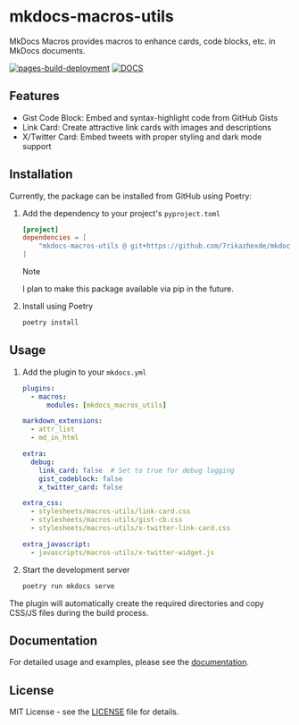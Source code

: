 # mkdocs-macros-utils

MkDocs Macros provides macros to enhance cards, code blocks, etc. in MkDocs documents.

[![pages-build-deployment](https://github.com/7rikazhexde/mkdocs-macros-utils/actions/workflows/pages/pages-build-deployment/badge.svg?branch=gh-pages)](https://github.com/7rikazhexde/mkdocs-macros-utils/actions/workflows/pages/pages-build-deployment) [![DOCS](https://img.shields.io/badge/Docs-Click%20Here-blue?colorA=24292e&colorB=0366d6&logo=github)](https://7rikazhexde.github.io/mkdocs-macros-utils/)

## Features

- Gist Code Block: Embed and syntax-highlight code from GitHub Gists
- Link Card: Create attractive link cards with images and descriptions
- X/Twitter Card: Embed tweets with proper styling and dark mode support

## Installation

Currently, the package can be installed from GitHub using Poetry:

1. Add the dependency to your project's `pyproject.toml`

    ```toml
    [project]
    dependencies = [
        "mkdocs-macros-utils @ git+https://github.com/7rikazhexde/mkdocs-macros-utils.git#main"
    ]
    ```

    > [!NOTE]
    > I plan to make this package available via pip in the future.

1. Install using Poetry

    ```bash
    poetry install
    ```

## Usage

1. Add the plugin to your `mkdocs.yml`

    ```yaml
    plugins:
      - macros:
          modules: [mkdocs_macros_utils]

    markdown_extensions:
      - attr_list
      - md_in_html

    extra:
      debug:
        link_card: false  # Set to true for debug logging
        gist_codeblock: false
        x_twitter_card: false

    extra_css:
      - stylesheets/macros-utils/link-card.css
      - stylesheets/macros-utils/gist-cb.css
      - stylesheets/macros-utils/x-twitter-link-card.css

    extra_javascript:
      - javascripts/macros-utils/x-twitter-widget.js
    ```

1. Start the development server

    ```bash
    poetry run mkdocs serve
    ```

The plugin will automatically create the required directories and copy CSS/JS files during the build process.

## Documentation

For detailed usage and examples, please see the [documentation](https://7rikazhexde.github.io/mkdocs-macros-utils/).

## License

MIT License - see the [LICENSE](./LICENCE) file for details.
